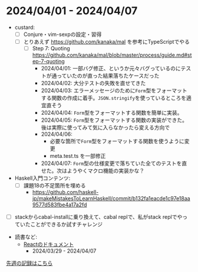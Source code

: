 # 2024/04/01 - 2024/04/07

- custard:
    - [ ] Conjure・vim-sexpの設定・習得
    - [ ] とりあえず <https://github.com/kanaka/mal> を参考にTypeScriptでやる
        - [ ] Step 7: Quoting <https://github.com/kanaka/mal/blob/master/process/guide.md#step-7-quoting>
            - 2024/04/01: 一部バグ修正、というか元々バグっているのにテストが通っていたのが直った結果落ちたケースだった
            - 2024/04/02: 大分テストの失敗を直せてきた
            - 2024/04/03: エラーメッセージのために`Form`型をフォーマットする関数の作成に着手。`JSON.stringify`を使っているところを適宜直そう
            - 2024/04/04: `Form`型をフォーマットする関数を簡単に実装。
            - 2024/04/05: `Form`型をフォーマットする関数の実装ができた。後は実際に使ってみて気に入らなかったら変える方向で
            - 2024/04/06:
                - 必要な箇所で`Form`型をフォーマットする関数を使うように変更
                - meta.test.ts を一部修正
            - 2024/04/07: `Form`型の仕様変更で落ちていた全てのテストを直せた。次はようやくマクロ機能の実装かな？
- Haskell入門コンテンツ:
    - [ ] 課題18の不足箇所を埋める
        - <https://github.com/haskell-jp/makeMistakesToLearnHaskell/commit/b132fa1eacde1c97e18aa9577d583fbe4a17a2fd>
- [ ] stackからcabal-installに乗り換えて、cabal replで、私がstack replでやっていたことができるか試すチャレンジ
- 読書など:
    - [Reactのドキュメント](https://ja.react.dev/learn)
        - 2024/03/29 - 2024/04/07

[先週の記録はこちら](https://github.com/igrep/daily-commits/blob/ec7a52cd63a1f64034dd43477b80e84b06f07550/yesterday.md)
